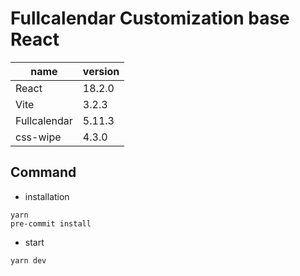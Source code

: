 # Fullcalendar Customization base React

| name         | version |
| ------------ | ------- |
| React        | 18.2.0  |
| Vite         | 3.2.3   |
| Fullcalendar | 5.11.3  |
| css-wipe     | 4.3.0   |

## Command

- installation

```shell
yarn
pre-commit install
```

- start

```shell
yarn dev
```
